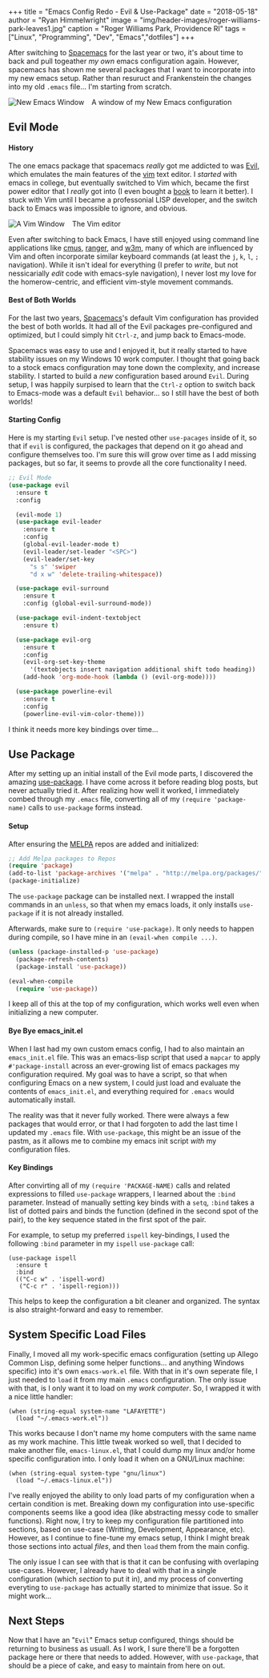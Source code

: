 +++
title   = "Emacs Config Redo - Evil & Use-Package"
date    = "2018-05-18"
author  = "Ryan Himmelwright"
image   = "img/header-images/roger-williams-park-leaves1.jpg"
caption = "Roger Williams Park, Providence RI"
tags    = ["Linux", "Programming", "Dev", "Emacs","dotfiles"]
+++

After switching to [Spacemacs](http://spacemacs.org) for the last year
or two, it's about time to back and pull togeather *my own* emacs
configuration again. However, spacemacs has shown me several packages
that I want to incorporate into my new emacs setup. Rather than
resuruct and Frankenstein the changes into my old `.emacs`
file... I'm starting from scratch.

<!--more-->

<a href="../../img/posts/emacs-config-evil-usepackage/newemacs1.png"><img src="../../img/posts/emacs-config-evil-usepackage/newemacs1.png" style="max-width: 100%; float: left; margin: 0px 15px 0px 0px;" alt="New Emacs Window" /></a>

<div class="caption">A window of my New Emacs configuration</div>

## Evil Mode

#### History

The one emacs package that spacemacs *really* got me addicted to was
[Evil](https://github.com/emacs-evil/evil), which emulates the main
features of the [vim](https://www.vim.org) text editor. I *started*
with emacs in college, but eventually switched to Vim which, became
the first power editor that I *really* got into (I even bought a
[book](https://www.amazon.com/dp/059652983X/?tag=mh0b-20&hvadid=78271540595342&hvqmt=b&hvbmt=bb&hvdev=c&ref=pd_sl_y7m3vu93e_b)
to learn it better). I stuck with Vim until I became a professonial
LISP developer, and the switch back to Emacs was impossible to ignore,
and obvious.

<a href="../../img/posts/emacs-config-evil-usepackage/vim.png"><img src="../../img/posts/emacs-config-evil-usepackage/vim.png" style="max-width: 100%; float: left; margin: 0px 15px 0px 0px;" alt="A Vim Window" /></a>

<div class="caption">The Vim editor</div>

Even after switching to back Emacs, I have still enjoyed using command
line applications like [cmus](https://cmus.github.io),
[ranger](https://github.com/ranger/ranger), and
[w3m](http://w3m.sourceforge.net), many of which are influenced by Vim
and often incorporate similar keyboard commands (at least the `j`,
`k`, `l`, `;` navigation). While it isn't ideal for everything (I
prefer to *write*, but not nessicarially *edit* code with emacs-syle
navigation), I never lost my love for the homerow-centric, and
efficient vim-style movement commands.


#### Best of Both Worlds

For the last two years, [Spacemacs](http://spacemacs.org/)'s default
Vim configuration has provided the best of both worlds. It had all of
the Evil packages pre-configured and optimized, but I could simply hit
`Ctrl-z`, and jump back to Emacs-mode.

Spacemacs was easy to use and I enjoyed it, but it really started to
have stability issues on my Windows 10 work computer. I thought that
going back to a stock emacs configuration may tone down the
complexity, and increase stability. I started to build a *new*
configuration based around `Evil`. During setup, I was happily
surpised to learn that the `Ctrl-z` option to switch back to
Emacs-mode was a default `Evil` behavior... so I still have the best of
both worlds!

#### Starting Config

Here is my starting `Evil` setup. I've nested other `use-pacages`
inside of it, so that if `evil` is configured, the packages that
depend on it go ahead and configure themselves too. I'm sure this will
grow over time as I add missing packages, but so far, it seems to
provde all the core functionality I need.

```lisp
;; Evil Mode
(use-package evil
  :ensure t
  :config

  (evil-mode 1)
  (use-package evil-leader
    :ensure t
    :config
    (global-evil-leader-mode t)
    (evil-leader/set-leader "<SPC>")
    (evil-leader/set-key
      "s s" 'swiper
      "d x w" 'delete-trailing-whitespace)) 

  (use-package evil-surround
    :ensure t
    :config (global-evil-surround-mode))

  (use-package evil-indent-textobject
    :ensure t)

  (use-package evil-org
    :ensure t
    :config
    (evil-org-set-key-theme 
	  '(textobjects insert navigation additional shift todo heading))
    (add-hook 'org-mode-hook (lambda () (evil-org-mode))))

  (use-package powerline-evil
    :ensure t
    :config
    (powerline-evil-vim-color-theme)))
```

I think it needs more key bindings over time...

## Use Package

After my setting up an initial install of the Evil mode parts, I
discovered the amazing
[use-package](https://github.com/jwiegley/use-package). I have come
across it before reading blog posts, but never actually tried
it. After realizing how well it worked, I immediately combed through
my `.emacs` file, converting all of my `(require 'package-name)` calls
to `use-package` forms instead.

#### Setup

After ensuring the [MELPA](http://melpa.org) repos are added and
initialized:

```lisp
;; Add Melpa packages to Repos
(require 'package)
(add-to-list 'package-archives '("melpa" . "http://melpa.org/packages/"))
(package-initialize)

```

The `use-package` package can be installed next. I wrapped the
install commands in an `unless`, so that when my emacs loads, it
only installs `use-package` if it is not already installed.

Afterwards, make sure to `(require 'use-package)`. It only needs to
happen during compile, so I have mine in an `(evail-when compile ...)`.

```lisp
(unless (package-installed-p 'use-package)
  (package-refresh-contents)
  (package-install 'use-package))

(eval-when-compile
  (require 'use-package))
```

I keep all of this at the top of my configuration, which works well
even when initializing a new computer.

#### Bye Bye emacs_init.el

When I last had my own custom emacs config, I had to also maintain an
`emacs_init.el` file. This was an emacs-lisp script that used a
`mapcar` to apply `#'package-install` across an ever-growing list of
emacs packages my configuration required. My goal was to have a
script, so that when configuring Emacs on a new system, I could just load
and evaluate the contents of `emacs_init.el`, and everything required
for `.emacs` would automatically install.

The reality was that it never fully worked. There were always a few
packages that would error, or that I had forgoten to add the last time
I updated my `.emacs` file. With `use-package`, this might be an issue
of the pastm, as it allows me to combine my emacs init script *with*
my configuration files.


#### Key Bindings

After convirting all of my `(require 'PACKAGE-NAME)` calls and related
expressions to filled `use-package` wrappers, I learned about the `:bind`
parameter. Instead of manually setting key binds with a `setq`,
`:bind` takes a list of dotted pairs and binds the function (defined
in the second spot of the pair), to the key sequence stated in the
first spot of the pair.

For example, to setup my preferred `ispell` key-bindings, I used the
following `:bind` parameter in my `ispell` `use-package` call:

```emacs-lisp
(use-package ispell
  :ensure t
  :bind
  (("C-c w" . 'ispell-word)
   ("C-c r" . 'ispell-region)))
   ```
   
This helps to keep the configuration a bit cleaner and organized. The
syntax is also straight-forward and easy to remember.


## System Specific Load Files

Finally, I moved all my work-specific emacs configuration (setting up
Allego Common Lisp, defining some helper functions... and anything
Windows specific) into it's own `emacs-work.el` file. With that in it's
own seperate file, I just needed to `load` it from my main `.emacs`
configuration. The only issue with that, is I only want it to load on
my *work computer*. So, I wrapped it with a nice little handler:

```emacs-lisp
(when (string-equal system-name "LAFAYETTE")
  (load "~/.emacs-work.el"))
```

This works because I don't name my home computers with the same name
as my work machine. This little tweak worked so well, that I decided
to make another file, `emacs-linux.el`, that I could dump my linux
and/or home specific configuration into. I only load it when on a
GNU/Linux machine:

```emacs-lisp
(when (string-equal system-type "gnu/linux")
  (load "~/.emacs-linux.el"))
```

I've really enjoyed the ability to only load parts of my configuration
when a certain condition is met. Breaking down my configuration into
use-specific components seems like a good idea (like abstracting messy
code to smaller functions). Right now, I try to keep my configuration
file partitioned into sections, based on use-case (Writting,
Development, Appearance, etc). However, as I continue to fine-tune my
emacs setup, I think I might break those sections into actual *files*,
and then `load` them from the main config. 

The only issue I can see with that is that it can be confusing with
 overlaping use-cases. However, I already have to deal with that in a
 single configuration (which *section* to put it in), and my process
 of converting everyting to `use-package` has actually started to
 minimize that issue. So it might work...

## Next Steps

Now that I have an "`Evil`" Emacs setup configured, things should be
returning to business as usuall. As I work, I sure there'll be a
forgotten package here or there that needs to added. However, with
`use-package`, that should be a piece of cake, and easy to maintain
from here on out.
